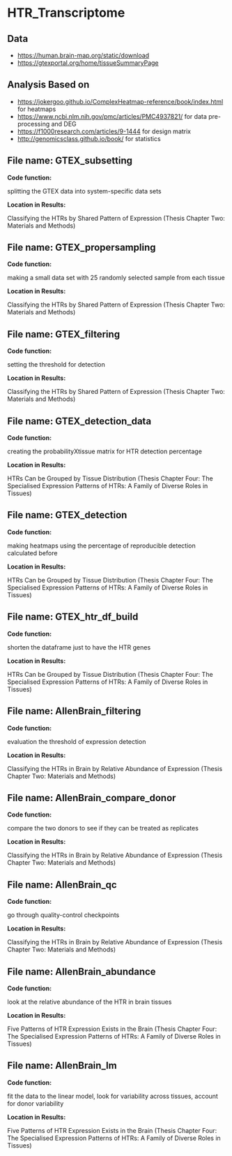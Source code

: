 # HTR_Transcriptome

## Data 

- https://human.brain-map.org/static/download
- https://gtexportal.org/home/tissueSummaryPage

## Analysis Based on

- https://jokergoo.github.io/ComplexHeatmap-reference/book/index.html for heatmaps
- https://www.ncbi.nlm.nih.gov/pmc/articles/PMC4937821/ for data pre-processing and DEG
- https://f1000research.com/articles/9-1444 for design matrix 
- http://genomicsclass.github.io/book/ for statistics 

## File name: GTEX_subsetting

**Code function:**

splitting the GTEX data into system-specific data sets

**Location in Results:**

Classifying the HTRs by Shared Pattern of Expression (Thesis Chapter Two: Materials and Methods)

## File name: GTEX_propersampling

**Code function:**

making a small data set with 25 randomly selected sample from each tissue 

**Location in Results:**

Classifying the HTRs by Shared Pattern of Expression (Thesis Chapter Two: Materials and Methods)

## File name: GTEX_filtering

**Code function:**

setting the threshold for detection  

**Location in Results:**

Classifying the HTRs by Shared Pattern of Expression (Thesis Chapter Two: Materials and Methods)

## File name: GTEX_detection_data

**Code function:**

creating the probabilityXtissue matrix for HTR detection percentage  

**Location in Results:**

HTRs Can be Grouped by Tissue Distribution (Thesis Chapter Four: The Specialised Expression Patterns of HTRs: A Family of Diverse Roles in Tissues)

## File name: GTEX_detection

**Code function:**

making heatmaps using the percentage of reproducible detection calculated before  

**Location in Results:**

HTRs Can be Grouped by Tissue Distribution (Thesis Chapter Four: The Specialised Expression Patterns of HTRs: A Family of Diverse Roles in Tissues)

## File name: GTEX_htr_df_build

**Code function:**

shorten the dataframe just to have the HTR genes  

**Location in Results:**

HTRs Can be Grouped by Tissue Distribution (Thesis Chapter Four: The Specialised Expression Patterns of HTRs: A Family of Diverse Roles in Tissues)

## File name: AllenBrain_filtering

**Code function:**

evaluation the threshold of expression detection 

**Location in Results:**

Classifying the HTRs in Brain by Relative Abundance of Expression (Thesis Chapter Two: Materials and Methods)

## File name: AllenBrain_compare_donor

**Code function:**

compare the two donors to see if they can be treated as replicates 

**Location in Results:**

Classifying the HTRs in Brain by Relative Abundance of Expression (Thesis Chapter Two: Materials and Methods)

## File name: AllenBrain_qc

**Code function:**

go through quality-control checkpoints

**Location in Results:**

Classifying the HTRs in Brain by Relative Abundance of Expression (Thesis Chapter Two: Materials and Methods)

## File name: AllenBrain_abundance

**Code function:**

look at the relative abundance of the HTR in brain tissues

**Location in Results:**

Five Patterns of HTR Expression Exists in the Brain (Thesis Chapter Four: The Specialised Expression Patterns of HTRs: A Family of Diverse Roles in Tissues)

## File name: AllenBrain_lm

**Code function:**

fit the data to the linear model, look for variability across tissues, account for donor variability 

**Location in Results:**

Five Patterns of HTR Expression Exists in the Brain (Thesis Chapter Four: The Specialised Expression Patterns of HTRs: A Family of Diverse Roles in Tissues)

